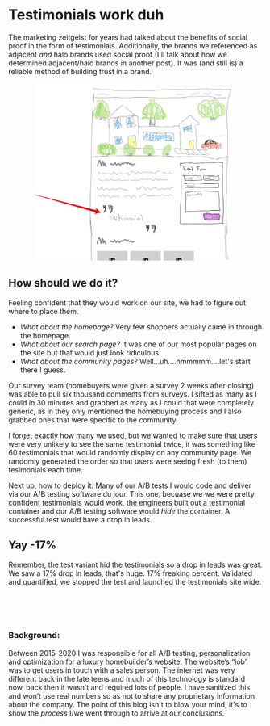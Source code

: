 # Testimonials work duh
The marketing zeitgeist for years had talked about the benefits of social proof in the form of testimonials. Additionally, the brands we referenced as adjacent _and_ halo brands used social proof (I'll talk about how we determined adjacent/halo brands in another post). It was (and still is) a reliable method of building trust in a brand.

<img src="../images/testimonialCommPage.png">

## How should we do it? 
Feeling confident that they would work on our site, we had to figure out where to place them. 
- _What about the homepage?_ Very few shoppers actually came in through the homepage.
- _What about our search page?_ It was one of our most popular pages on the site but that would just look ridiculous.
- _What about the community pages?_ Well...uh....hmmmmm....let's start there I guess.

Our survey team (homebuyers were given a survey 2 weeks after closing) was able to pull six thousand comments from surveys. I sifted as many as I could in 30 minutes and grabbed as many as I could that were completely generic, as in they only mentioned the homebuying process and I also grabbed ones that were specific to the community.

I forget exactly how many we used, but we wanted to make sure that users were very unlikely to see the same testimonial twice, it was something like 60 testimonials that would randomly display on any community page. We randomly generated the order so that users were seeing fresh (to them) tesimonials each time.

Next up, how to deploy it. Many of our A/B tests I would code and deliver via our A/B testing software du jour. This one, becuase we we were pretty confident testimonials would work, the engineers built out a testimonial container and our A/B testing software would _hide_ the container. A successful test would have a drop in leads.

## Yay -17%
Remember, the test variant hid the testimonials so a drop in leads was great. We saw a 17% drop in leads, that's huge. 17% freaking percent. Validated and quantified, we stopped the test and launched the testimonials site wide.




<br>
<br>
<br>

### Background:

Between 2015-2020 I was responsible for all A/B testing, personalization and optimization for a luxury homebuilder’s website. The website’s “job” was to get users in touch with a sales person. The internet was very different back in the late teens and much of this technology is standard now, back then it wasn’t and required lots of people. I have sanitized this and won’t use real numbers so as not to share any proprietary information about the company. The point of this blog isn't to blow your mind, it's to show the _process_ I/we went through to arrive at our conclusions.


<style>
    img {
        width: 400px;
        margin-left: calc(50% - 200px);
    }
</style>